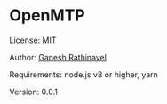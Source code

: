 # OpenMTP

License: MIT

Author: [Ganesh Rathinavel](https://www.linkedin.com/in/ganeshrvel "Ganesh Rathinavel")

Requirements: node.js v8 or higher, yarn

Version: 0.0.1
